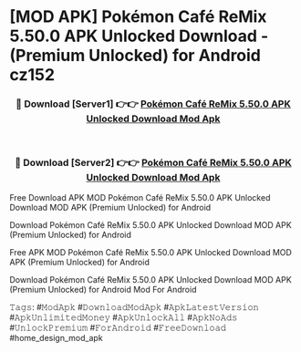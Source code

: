 # [MOD APK] Pokémon Café ReMix 5.50.0 APK Unlocked Download - (Premium Unlocked) for Android cz152



<div align="center">
<h3>🔴 Download [Server1] 👉👉 <a href="https://momento.my/?title=Pokémon_Café_ReMix_5.50.0_APK_Unlocked_Download">Pokémon Café ReMix 5.50.0 APK Unlocked Download Mod Apk</a></h3><br>

<h3>🔴 Download [Server2] 👉👉 <a href="https://momento.my/?title=Pokémon_Café_ReMix_5.50.0_APK_Unlocked_Download">Pokémon Café ReMix 5.50.0 APK Unlocked Download Mod Apk</a></h3>
</div>



Free Download APK MOD Pokémon Café ReMix 5.50.0 APK Unlocked Download MOD APK (Premium Unlocked) for Android

Download Pokémon Café ReMix 5.50.0 APK Unlocked Download MOD APK (Premium Unlocked) for Android

Free APK MOD Pokémon Café ReMix 5.50.0 APK Unlocked Download MOD APK (Premium Unlocked) for Android

Download Pokémon Café ReMix 5.50.0 APK Unlocked Download MOD APK (Premium Unlocked) for Android Mod For Android

𝚃𝚊𝚐𝚜: #𝙼𝚘𝚍𝙰𝚙𝚔 #𝙳𝚘𝚠𝚗𝚕𝚘𝚊𝚍𝙼𝚘𝚍𝙰𝚙𝚔 #𝙰𝚙𝚔𝙻𝚊𝚝𝚎𝚜𝚝𝚅𝚎𝚛𝚜𝚒𝚘𝚗 #𝙰𝚙𝚔𝚄𝚗𝚕𝚒𝚖𝚒𝚝𝚎𝚍𝙼𝚘𝚗𝚎𝚢 #𝙰𝚙𝚔𝚄𝚗𝚕𝚘𝚌𝚔𝙰𝚕𝚕 #𝙰𝚙𝚔𝙽𝚘𝙰𝚍𝚜 #𝚄𝚗𝚕𝚘𝚌𝚔𝙿𝚛𝚎𝚖𝚒𝚞𝚖 #𝙵𝚘𝚛𝙰𝚗𝚍𝚛𝚘𝚒𝚍 #𝙵𝚛𝚎𝚎𝙳𝚘𝚠𝚗𝚕𝚘𝚊𝚍 #home_design_mod_apk
